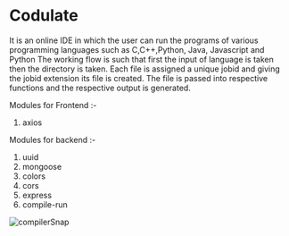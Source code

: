# Codulate
It is an online IDE in which the user can run the programs of various programming languages such as C,C++,Python, Java, Javascript and  Python
The working flow is such that first the input of language is taken then the directory is taken. Each file is assigned a unique jobid and giving the 
jobid extension its file is created. The file is passed into respective functions and the respective output is generated. 

Modules for Frontend :- 
1) axios

Modules for backend :- 
1) uuid
2) mongoose
3) colors
4) cors
5) express
6) compile-run

![compilerSnap](https://github.com/kb787/Online-IDE/assets/120624674/86f2a8fa-031a-4cd9-a483-dc0bcd5c9d84)







